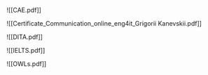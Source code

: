 ![[CAE.pdf]]

![[Certificate_Communication_online_eng4it_Grigorii Kanevskii.pdf]]

![[DITA.pdf]]

![[IELTS.pdf]]

![[OWLs.pdf]]